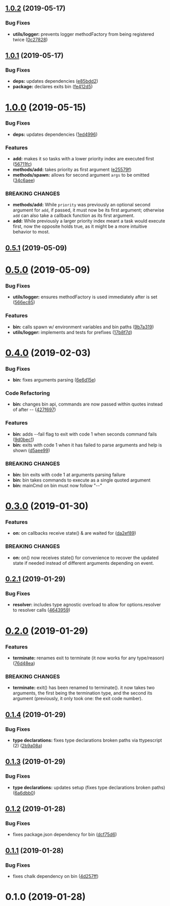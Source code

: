 ## [1.0.2](https://github.com/rafamel/exits/compare/v1.0.1...v1.0.2) (2019-05-17)


### Bug Fixes

* **utils/logger:** prevents logger methodFactory from being registered twice ([0c27828](https://github.com/rafamel/exits/commit/0c27828))



## [1.0.1](https://github.com/rafamel/exits/compare/v1.0.0...v1.0.1) (2019-05-17)


### Bug Fixes

* **deps:** updates dependencies ([e85bdd2](https://github.com/rafamel/exits/commit/e85bdd2))
* **package:** declares exits bin ([fe412d5](https://github.com/rafamel/exits/commit/fe412d5))



# [1.0.0](https://github.com/rafamel/exits/compare/v0.5.1...v1.0.0) (2019-05-15)


### Bug Fixes

* **deps:** updates dependencies ([1ed4996](https://github.com/rafamel/exits/commit/1ed4996))


### Features

* **add:** makes it so tasks with a lower priority index are executed first ([56711fc](https://github.com/rafamel/exits/commit/56711fc))
* **methods/add:** takes priority as first argument ([e25579f](https://github.com/rafamel/exits/commit/e25579f))
* **methods/spawn:** allows for second argument `args` to be omitted ([34c6aee](https://github.com/rafamel/exits/commit/34c6aee))


### BREAKING CHANGES

* **methods/add:** While `priority` was previously an optional second argument for `add`, if passed,
it must now be its first argument; otherwise `add` can also take a callback function as its first
argument.
* **add:** While previously a larger priority index meant a task would execute first, now the
opposite holds true, as it might be a more intuitive behavior to most.



## [0.5.1](https://github.com/rafamel/exits/compare/v0.5.0...v0.5.1) (2019-05-09)



# [0.5.0](https://github.com/rafamel/exits/compare/v0.4.0...v0.5.0) (2019-05-09)


### Bug Fixes

* **utils/logger:** ensures methodFactory is used immediately after is set ([566ec85](https://github.com/rafamel/exits/commit/566ec85))


### Features

* **bin:** calls spawn w/ environment variables and bin paths ([9b7a319](https://github.com/rafamel/exits/commit/9b7a319))
* **utils/logger:** implements and tests for prefixes ([17b8f7d](https://github.com/rafamel/exits/commit/17b8f7d))



# [0.4.0](https://github.com/rafamel/exits/compare/v0.3.0...v0.4.0) (2019-02-03)


### Bug Fixes

* **bin:** fixes arguments parsing ([6e6d15e](https://github.com/rafamel/exits/commit/6e6d15e))


### Code Refactoring

* **bin:** changes bin api, commands are now passed within quotes instead of after -- ([427f697](https://github.com/rafamel/exits/commit/427f697))


### Features

* **bin:** adds --fail flag to exit with code 1 when seconds command fails ([9d0bec1](https://github.com/rafamel/exits/commit/9d0bec1))
* **bin:** exits with code 1 when it has failed to parse arguments and help is shown ([d5aee99](https://github.com/rafamel/exits/commit/d5aee99))


### BREAKING CHANGES

* **bin:** bin exits with code 1 at arguments parsing failure
* **bin:** bin takes commands to execute as a single quoted argument
* **bin:** mainCmd on bin must now follow "--"



# [0.3.0](https://github.com/rafamel/exits/compare/v0.2.1...v0.3.0) (2019-01-30)


### Features

* **on:** on callbacks receive state() & are waited for ([da2ef89](https://github.com/rafamel/exits/commit/da2ef89))


### BREAKING CHANGES

* **on:** on() now receives state() for convenience to recover the updated state if needed
instead of different arguments depending on event.



## [0.2.1](https://github.com/rafamel/exits/compare/v0.2.0...v0.2.1) (2019-01-29)


### Bug Fixes

* **resolver:** includes type agnostic overload to allow for options.resolver to resolver calls ([4643959](https://github.com/rafamel/exits/commit/4643959))



# [0.2.0](https://github.com/rafamel/exits/compare/v0.1.4...v0.2.0) (2019-01-29)


### Features

* **terminate:** renames exit to terminate (it now works for any type/reason) ([76d48ea](https://github.com/rafamel/exits/commit/76d48ea))


### BREAKING CHANGES

* **terminate:** exit() has been renamed to terminate(). it now takes two arguments, the first being
the termination type, and the second its argument (previously, it only took one: the exit code
number).



## [0.1.4](https://github.com/rafamel/exits/compare/v0.1.3...v0.1.4) (2019-01-29)


### Bug Fixes

* **type declarations:** fixes type declarations broken paths via ttypescript (2) ([2b9a08a](https://github.com/rafamel/exits/commit/2b9a08a))



## [0.1.3](https://github.com/rafamel/exits/compare/v0.1.2...v0.1.3) (2019-01-29)


### Bug Fixes

* **type declarations:** updates setup (fixes type declarations broken paths) ([6a6dbb0](https://github.com/rafamel/exits/commit/6a6dbb0))



## [0.1.2](https://github.com/rafamel/exits/compare/v0.1.1...v0.1.2) (2019-01-28)


### Bug Fixes

* fixes package.json dependency for bin ([dcf75d6](https://github.com/rafamel/exits/commit/dcf75d6))



## [0.1.1](https://github.com/rafamel/exits/compare/v0.1.0...v0.1.1) (2019-01-28)


### Bug Fixes

* fixes chalk dependency on bin ([4d257ff](https://github.com/rafamel/exits/commit/4d257ff))



# 0.1.0 (2019-01-28)



